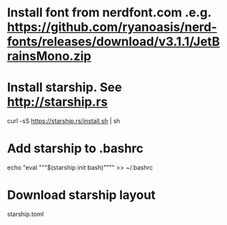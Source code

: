 # Install font from nerdfont.com .e.g. https://github.com/ryanoasis/nerd-fonts/releases/download/v3.1.1/JetBrainsMono.zip

# Install starship. See http://starship.rs
curl -sS https://starship.rs/install.sh | sh

# Add starship to .bashrc
echo "eval "\""\$(starship init bash)"\""" >> ~/.bashrc

# Download starship layout
starship.toml
